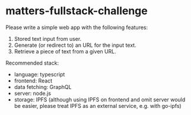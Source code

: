 # matters-fullstack-challenge

Please write a simple web app with the following features:

1. Stored text input from user.
2. Generate (or redirect to) an URL for the input text.
3. Retrieve a piece of text from a given URL.

Recommended stack:

* language: typescript
* frontend: React
* data fetching: GraphQL
* server: node.js
* storage: IPFS (although using IPFS on frontend and omit server would be easier, please treat IPFS as an external service, e.g. with go-ipfs)

